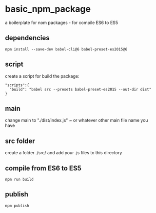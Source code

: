 # basic_npm_package
a boilerplate for nom packages - for compile ES6 to ES5 

## dependencies 
```
npm install --save-dev babel-cli@6 babel-preset-es2015@6 
```

## script
create a script for build the package:
```
"scripts":{
  "build": "babel src --presets babel-preset-es2015 --out-dir dist"
}
```

## main
change main to "./dist/index.js" ~ or whatever other main file name you have

## src folder
create a folder ./src/ and add your .js files to this directory

## compile from ES6 to ES5
```
npm run build
```

## publish
```
npm publish
```

